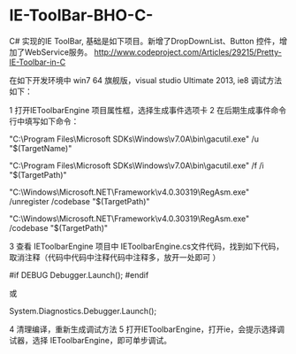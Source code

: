 # IE-ToolBar-BHO-C-
C# 实现的IE ToolBar, 
基础是如下项目。新增了DropDownList、Button 控件，增加了WebService服务。
http://www.codeproject.com/Articles/29215/Pretty-IE-Toolbar-in-C

在如下开发环境中
win7 64 旗舰版，visual studio Ultimate 2013, ie8
调试方法如下：

1 打开IEToolbarEngine 项目属性框，选择生成事件选项卡
2 在后期生成事件命令行中填写如下命令：

"C:\Program Files\Microsoft SDKs\Windows\v7.0A\bin\gacutil.exe" /u "$(TargetName)"

"C:\Program Files\Microsoft SDKs\Windows\v7.0A\bin\gacutil.exe" /f /i "$(TargetPath)"

"C:\Windows\Microsoft.NET\Framework\v4.0.30319\RegAsm.exe" /unregister /codebase "$(TargetPath)"

"C:\Windows\Microsoft.NET\Framework\v4.0.30319\RegAsm.exe" /codebase "$(TargetPath)"

3 查看 IEToolbarEngine 项目中 IEToolbarEngine.cs文件代码，找到如下代码，取消注释（代码中代码中注释代码中注释多，放开一处即可 ）

\#if DEBUG
    Debugger.Launch();
\#endif

或

System.Diagnostics.Debugger.Launch();

4 清理编译，重新生成调试方法
5 打开IEToolbarEngine，打开ie，会提示选择调试器，选择 IEToolbarEngine，即可单步调试。
